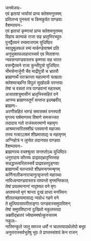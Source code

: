 जनमेजयः-  
एवं हृतायां भार्यायां प्राप्य क्लेशमनुत्तमम्  
प्रतिलभ्य पुनस्तां च किमकुर्वत पाण्डवाः  
वैशम्पायनः-  
एवं हृतायां कृष्णायां प्राप्य क्लेशमनुत्तमम्  
विहाय काम्यकं राजा सह भ्रातृभिरच्युतः  
पुनर्द्वैतवनं रम्यमाजगाम युधिष्ठिरः  
स्वादुमूलफलं रम्यं मार्कण्डेयाश्रमं प्रति  
अनुभुक्तफलाहारास्सर्व एव मिताशनाः  
न्यवसन्पाण्डवास्तत्र कृष्णया सह भारत  
वसन्द्वैतवने राजा कुन्तीपुत्रो युधिष्ठिरः  
भीमसेनार्जुनौ चैव माद्रीपुत्रौ च भ्रातरौ  
ब्राह्मणार्थे पराक्रान्ता महात्मानो यतव्रताः  
क्लेशमाच्छन्ति विपुलं सुखोदर्कं परन्तपाः  
तेषां च वसतां तत्र पाण्डवानां महारथम्  
अजातशत्रुमासीनं भ्रातृभिस्सहितं वने  
आगम्य ब्राह्मणस्तूर्णं सन्तप्त इदमब्रवीत्  
ब्राह्मणः-  
अरणीसहितं भाण्डं समासक्तं वनस्पतौ  
मृगस्य घर्षमाणस्य विषाणे समसज्जत  
तदादाय गतो राजंस्त्वरमाणो महामृगः  
आश्रमात्त्वरितश्शीघ्रं प्लवमानो महाजवः  
तस्य गत्वाऽऽश्रमं शीघ्रमासाद्य च महामृगम्  
अग्निहोत्रं न लुप्येत तदानयत पाण्डवाः  
वैशम्पायनः-  
ब्राह्मणस्य वचश्श्रुत्वा सन्तप्तोऽथ युधिष्ठिरः  
धनुरादाय कौरव्यः प्राद्रवद्भ्रातृभिस्सह  
सन्नद्धास्त्वरितास्सर्वे प्राद्रवन्नरपुङ्गवाः  
ब्राह्मणार्थे यतन्तस्ते शीघ्रमन्वगमन्मृगम्  
कर्णिनालीकनाराचानुत्सृजन्तो महारथाः  
नाविध्यन्पाण्डवास्तत्र पश्यन्तो मृगमन्तिकात्  
तेषां प्रयतमानानां नादृश्यत वने मृगः  
अपश्यन्तो मृगं श्रान्ता दुःखं प्राप्ता मनस्विनः  
शीतलच्छायमासाद्य न्यग्रोधं गहने वने  
ते क्षुत्पिपासापरीताङ्गाः पाण्डवास्समुपाविशन्  
तेषां समुपविष्टानां दुःखितो मकुलस्तदा  
अब्रवीद्भ्रातरं ज्येष्ठममर्षात्कुरुसत्तम  
नकुलः-  
नास्मिन्कुले जातु ममज्ज धर्मो न चालस्यादर्थलोपो बभूव  
अनुत्तरास्सर्वभूतेषु भूपः ते प्राप्तस्संशयं केन राजन्  
